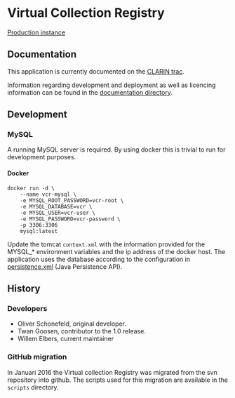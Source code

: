# Virtual Collection Registry

[Production instance](http://clarin.ids-mannheim.de/vcr/app/public)

## Documentation
This application is currently documented on the [CLARIN trac](https://trac.clarin.eu/wiki/VirtualCollectionRegistry).

Information regarding development and deployment as well as licencing information can be found in the [documentation directory](doc).

## Development

### MySQL

A running MySQL server is required. By using docker this is trivial to run for development purposes.

#### Docker 

```
docker run -d \
    --name vcr-mysql \
    -e MYSQL_ROOT_PASSWORD=vcr-root \
    -e MYSQL_DATABASE=vcr \
    -e MYSQL_USER=vcr-user \
    -e MYSQL_PASSWORD=vcr-password \
    -p 3306:3306 
    mysql:latest
```

Update the tomcat `context.xml` with the information provided for the MYSQL_* environment variables and the ip address of the docker host.
The application uses the database according to the configuration in [persistence.xml](src/main/resources/META-INF/persistence.xml) (Java Persistence API).

## History

### Developers
* Oliver Schonefeld, original developer.
* Twan Goosen, contributor to the 1.0 release.
* Willem Elbers, current maintainer

### GitHub migration

In Januari 2016 the Virtual collection Registry was migrated from the svn repository into github. The scripts used for this migration are available in the `scripts` directory.
